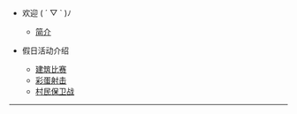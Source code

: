 * <i class="fas fa-heart"></i>欢迎 ( ´ ▽ ` )ﾉ

  * [<i class="fab fa-gratipay"></i>简介](/main/homepage.md)
  <!-- * [<i class="fas fa-gavel"></i>游戏规则](/main/rules.md) -->
  <!-- * [<i class="fas fa-question-circle"></i>常见问题](/main/faq.md) -->
  <!-- * [<i class="fas fa-user-tag"></i>权限组](/main/groups.md) -->

<!-- * <i class="fas fa-stream"></i>服务器列表 & 帮助
  * [城镇生存<i class="fas fa-mug-hot"></i>长期地图 休闲养老](/servers/survival.md)
  * [自由创造<i class="fas fa-splotch"></i>创造模式 作弊指令](/servers/creative.md)
  * [休闲游戏<i class="fas fa-ghost"></i>寒暑假开放](/servers/games.md) -->

<!-- * 📖插件帮助
  
  * [城镇](features/towny.md)
  * [机械工艺](features/craftbook.md)
  * [宠物](features/mypet.md)
  * [交易](features/trade.md)
  * [聊天](features/chatutil.md)
  * [记录查询](features/logblock.md)
  * [物品整理](features/chestsort.md)
  * [小功能合集](features/nu.md)
  * [盔甲架编辑器](features/ast.md)
  * [建筑师工具](features/bu.md)
  * [萝卜商店](features/carrotshop.md) -->

* <i class="fas fa-gamepad"></i>假日活动介绍

  * [<i class="fas fa-puzzle-piece"></i>建筑比赛](games/build.md)
  * [<i class="fas fa-meteor"></i>彩蛋射击](games/pb.md)
  * [<i class="fab fa-codepen"></i></i>村民保卫战](games/vd.md)

----

<!-- * [捐助我们](sponsor.md) -->
<!-- * [参与贡献](contribution.md) -->
<!-- * [运维手册](staff.md) -->
<!-- * [上古梗](stories.md) -->
